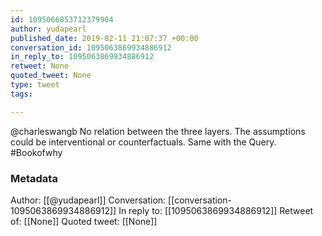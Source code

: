 ```yaml
---
id: 1095066853712379904
author: yudapearl
published_date: 2019-02-11 21:07:37 +00:00
conversation_id: 1095063869934886912
in_reply_to: 1095063869934886912
retweet: None
quoted_tweet: None
type: tweet
tags:

---
```


@charleswangb No relation between the three layers. The assumptions could be interventional or counterfactuals. Same with the Query. #Bookofwhy

### Metadata

Author: [[@yudapearl]]
Conversation: [[conversation-1095063869934886912]]
In reply to: [[1095063869934886912]]
Retweet of: [[None]]
Quoted tweet: [[None]]
